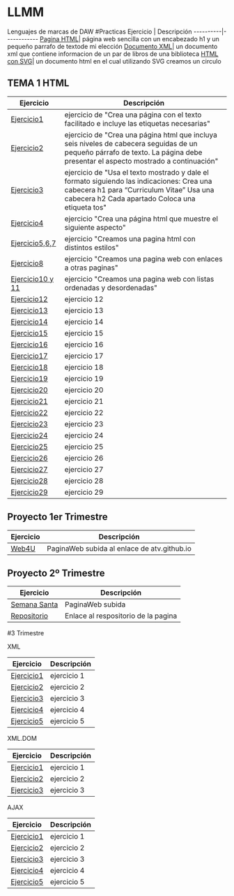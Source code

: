 # LLMM
Lenguajes de marcas de DAW
#Practicas
Ejercicio | Descripción
----------|------------
[Pagina HTML](/tema1/pagina.html)| página web sencilla con un encabezado h1 y un pequeño parrafo de textode mi elección
[Documento XML](/tema1/biblioteca.xml)| un documento xml que contiene informacion de un par de libros de una biblioteca
[HTML con SVG](/tema1/Circulo.html)| un documento html en el cual utilizando SVG creamos un circulo
## TEMA 1 HTML
Ejercicio | Descripción
----------|------------
[Ejercicio1](/tema1/html1.html)| ejercicio de "Crea una página con el texto facilitado e incluye las etiquetas necesarias"
[Ejercicio2](/tema1/Cabeceras.html)| ejercicio de "Crea una página html que incluya seis niveles de cabecera seguidas de un pequeño párrafo de texto. La página debe presentar el aspecto mostrado a continuación"
[Ejercicio3](/tema1/ejercicio3.html)| ejercicio de "Usa el texto mostrado y dale el formato siguiendo las indicaciones: Crea una cabecera h1 para “Curriculum Vitae” Usa una cabecera h2 Cada apartado  Coloca una etiqueta tos"
[Ejercicio4](/tema1/ejercicio4.html)| ejercicio "Crea una página html que muestre el siguiente aspecto"
[Ejercicio5,6,7](/tema1/Ejercicio5,6,7.html)| ejercicio "Creamos una pagina html con distintos estilos"
[Ejercicio8](/tema1/ejercicio8)| ejercicio "Creamos una pagina web con enlaces a otras paginas"
[Ejercicio10 y 11](/tema1/ejercicio10y11.html)| ejercicio "Creamos una pagina web con listas ordenadas y desordenadas"
[Ejercicio12](/tema1/ejercicio12.html)| ejercicio 12
[Ejercicio13](/tema1/ejercicio13.html)| ejercicio 13
[Ejercicio14](/tema1/ejercicio14.html)| ejercicio 14
[Ejercicio15](/tema1/ej15.html)| ejercicio 15
[Ejercicio16](/tema1/ej16.html)| ejercicio 16
[Ejercicio17](/tema1/ej17)| ejercicio 17
[Ejercicio18](/tema1/ejercicio18)| ejercicio 18
[Ejercicio19](/tema1/ejercicio19)| ejercicio 19
[Ejercicio20](/tema1/ejercicio20)| ejercicio 20
[Ejercicio21](/tema1/ejercicio21)| ejercicio 21
[Ejercicio22](/tema1/ejercicio22)| ejercicio 22
[Ejercicio23](/tema1/ejercicio23)| ejercicio 23
[Ejercicio24](/tema1/ejercicio24)| ejercicio 24
[Ejercicio25](/tema1/ejercicio25)| ejercicio 25
[Ejercicio26](/tema1/ejercicio26)| ejercicio 26
[Ejercicio27](/tema1/ejercicio27)| ejercicio 27
[Ejercicio28](/tema1/ejercicio28)| ejercicio 28
[Ejercicio29](/tema1/ejercicio29)| ejercicio 29
## Proyecto 1er Trimestre
Ejercicio | Descripción
----------|------------
[Web4U](https://alvarotorrobavelasco.github.io/atv.github.io/index.html)| PaginaWeb subida al enlace de atv.github.io
## Proyecto 2º Trimestre
Ejercicio | Descripción
----------|------------
[Semana Santa](https://alvarotorrobavelasco.github.io/SemanaSantaHuelva/index.html)| PaginaWeb subida
[Repositorio](https://github.com/alvarotorrobavelasco/SemanaSantaHuelva)| Enlace al respositorio de la pagina

#3 Trimestre

XML

Ejercicio | Descripción
----------|------------
[Ejercicio1](/XML/Ex1.xml)| ejercicio 1
[Ejercicio2](/XML/Ex2.xml)| ejercicio 2
[Ejercicio3](/XML/ex3-err.xml)| ejercicio 3
[Ejercicio4](/XML/ex4.xml)| ejercicio 4
[Ejercicio5](/XML/Ex5)| ejercicio 5

XML.DOM

Ejercicio | Descripción
----------|------------
[Ejercicio1](/XML.DOM/Ex1)| ejercicio 1
[Ejercicio2](/XML.DOM/Ex2)| ejercicio 2
[Ejercicio3](/XML.DOM/Ex3)| ejercicio 3

AJAX

Ejercicio | Descripción
----------|------------
[Ejercicio1](/AJAX/Ex1)| ejercicio 1
[Ejercicio2](/AJAX/Ex2)| ejercicio 2
[Ejercicio3](/AJAX/Ex3)| ejercicio 3
[Ejercicio4](/AJAX/Ex4)| ejercicio 4
[Ejercicio5](/AJAX/Ex5)| ejercicio 5





